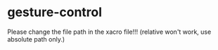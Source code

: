 # gesture-control
Please change the file path in the xacro file!!! (relative won't work, use absolute path only.)

